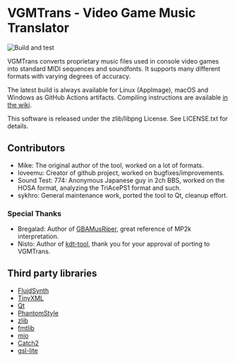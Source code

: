 
# VGMTrans - Video Game Music Translator

![Build and test](https://github.com/vgmtrans/vgmtrans/workflows/Build%20and%20test/badge.svg?branch=refactor)

VGMTrans converts proprietary music files used in console video games into standard MIDI sequences and soundfonts.
It supports many different formats with varying degrees of accuracy.

The latest build is always available for Linux (AppImage), macOS and Windows as GitHub Actions artifacts.
Compiling instructions are available [in the wiki](https://github.com/vgmtrans/vgmtrans/wiki/Building-the-Qt-version).

This software is released under the zlib/libpng License. See LICENSE.txt for details.

Contributors
------------

- Mike: The original author of the tool, worked on a lot of formats.
- loveemu: Creator of github project, worked on bugfixes/improvements.
- Sound Test: 774: Anonymous Japanese guy in 2ch BBS, worked on the HOSA format, analyzing the TriAcePS1 format and such.
- sykhro: General maintenance work, ported the tool to Qt, cleanup effort.

### Special Thanks

- Bregalad: Author of [GBAMusRiper](http://www.romhacking.net/utilities/881/), great reference of MP2k interpretation.
- Nisto: Author of [kdt-tool](https://github.com/Nisto/kdt-tool), thank you for your approval of porting to VGMTrans.

Third party libraries
------------

- [FluidSynth](https://github.com/FluidSynth/fluidsynth)
- [TinyXML](http://www.grinninglizard.com/tinyxml/)
- [Qt](https://www.qt.io/download-open-source)
- [PhantomStyle](https://github.com/randrew/phantomstyle)
- [zlib](https://github.com/madler/zlib)
- [fmtlib](https://github.com/fmtlib/fmt)
- [mio](https://github.com/mandreyel/mio)
- [Catch2](https://github.com/catchorg/Catch2)
- [gsl-lite](https://github.com/gsl-lite/gsl-lite)
